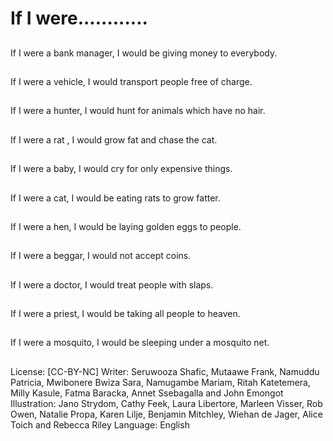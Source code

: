 # If I were............

##
If I were a bank manager, I
would be giving money to
everybody.

##
If I were a vehicle, I would
transport people free of charge.

##
If I were a hunter, I would hunt for animals which have no hair.

##
If I were a rat , I would grow fat
and chase the cat.

##
If I were a baby, I would cry for
only expensive things.

##
If I were a cat, I would be eating rats to grow fatter.

##
If I were a hen, I would be laying
golden eggs to people.

##
If I were a beggar, I would not
accept coins.

##
If I were a doctor, I would treat
people with slaps.

##
If I were a priest, I would be taking all people to heaven.

##
If I were a mosquito, I would be sleeping under a mosquito net.

##
License: [CC-BY-NC]
Writer: Seruwooza Shafic, Mutaawe Frank, Namuddu Patricia, Mwibonere Bwiza Sara, Namugambe Mariam, Ritah Katetemera, Milly Kasule, Fatma Baracka, Annet Ssebagalla and John Emongot
Illustration: Jano Strydom, Cathy Feek, Laura Libertore, Marleen Visser, Rob Owen, Natalie Propa, Karen Lilje, Benjamin Mitchley, Wiehan de Jager, Alice Toich and Rebecca Riley
Language: English
